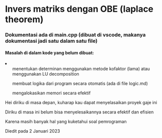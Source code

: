 <h1> Invers matriks dengan OBE (laplace theorem)</h1>
<h3> Dokumentasi ada di main.cpp (dibuat di vscode, makanya dokumentasi jadi satu dalam satu file) </h3>
<h4> Masalah di dalam kode yang belum dibuat: </h4>
<li>
<ol> menentukan determinan menggunakan metode kofaktor (lama) atau menggunakan LU decomposition </ol>
<ol> membuat logika dari program secara otomatis (ada di file logic.md) </ol>
<ol> mengalokasikan memori secara efektif </ol>
</li>

<p> Hei diriku di masa depan, kuharap kau dapat menyelasaikan proyek gaje ini </p>
<p> Diriku di masa ini belum bisa menyelesaikannya secara efektif dan efisien </p>
<p> Karena masih banyak hal yang kuketahui soal pemrograman </p>
<p> Diedit pada 2 Januari 2023 </p>
